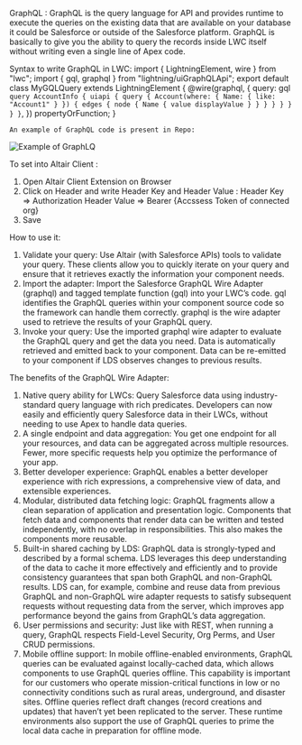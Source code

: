 GraphQL :
     GraphQL is the query language for API and provides runtime to execute the queries on the existing data that are available on your database it could be Salesforce or outside of the Salesforce platform.
     GraphQL is basically to give you the ability to query the records inside LWC itself without writing even a single line of Apex code.
     
  Syntax to write GraphQL in LWC:
    import { LightningElement, wire } from "lwc";
    import { gql, graphql } from "lightning/uiGraphQLApi";
    export default class MyGQLQuery extends LightningElement {
      @wire(graphql, {
        query: gql`
          query AccountInfo {
            uiapi {
              query {
                Account(where: { Name: { like: "Account1" } }) {
                  edges {
                    node {
                      Name {
                        value
                        displayValue
                      }
                    }
                  }
                }
              }
            }
          }
        }`,
      })
      propertyOrFunction;
    }


    An example of GraphQL code is present in Repo:

![Example of GraphLQ](https://github.com/mayuri-16/Deployment-Git-Repo/assets/73846347/dbcafafd-17ad-4b45-afcd-424ce7d59418)

To set into Altair Client :
 1. Open Altair Client Extension on Browser 
 2. Click on Header and write Header Key and Header Value :
        Header Key   => Authorization
        Header Value => Bearer {Accssess Token of connected org}
 3. Save
    
 How to use it:
   1. Validate your query:
        Use Altair (with Salesforce APIs) tools to validate your query. These clients allow you to quickly iterate on your query and ensure that it retrieves exactly the information your component needs.
   2. Import the adapter:
       Import the Salesforce GraphQL Wire Adapter (graphql) and tagged template function (gql) into your LWC’s code.
      gql identifies the GraphQL queries within your component source code so the framework can handle them correctly.
      graphql is the wire adapter used to retrieve the results of your GraphQL query.
  3. Invoke your query:
      Use the imported graphql wire adapter to evaluate the GraphQL query and get the data you need.
      Data is automatically retrieved and emitted back to your component. Data can be re-emitted to your component if LDS observes changes to previous results.

     
The benefits of the GraphQL Wire Adapter:
  1. Native query ability for LWCs:
      Query Salesforce data using industry-standard query language with rich predicates. 
      Developers can now easily and efficiently query Salesforce data in their LWCs, without needing to use Apex to handle data queries.
  2. A single endpoint and data aggregation:
      You get one endpoint for all your resources, and data can be aggregated across multiple resources.
      Fewer, more specific requests help you optimize the performance of your app.
  3. Better developer experience:
      GraphQL enables a better developer experience with rich expressions, a comprehensive view of data, and extensible experiences.
  4. Modular, distributed data fetching logic:
      GraphQL fragments allow a clean separation of application and presentation logic.
      Components that fetch data and components that render data can be written and tested independently, with no overlap in responsibilities.
      This also makes the components more reusable.
  5. Built-in shared caching by LDS:
      GraphQL data is strongly-typed and described by a formal schema.
      LDS leverages this deep understanding of the data to cache it more effectively and efficiently and to provide consistency guarantees that span both GraphQL and non-GraphQL results.
      LDS can, for example, combine and reuse data from previous GraphQL and non-GraphQL wire adapter requests to satisfy subsequent requests without requesting data from the server, which improves app performance beyond the gains from GraphQL’s data aggregation.
  6. User permissions and security:
      Just like with REST, when running a query, GraphQL respects Field-Level Security, Org Perms, and User CRUD permissions.
  7. Mobile offline support:
      In mobile offline-enabled environments, GraphQL queries can be evaluated against locally-cached data, which allows components to use GraphQL queries offline.
      This capability is important for our customers who operate mission-critical functions in low or no connectivity conditions such as rural areas, underground, and disaster sites.
      Offline queries reflect draft changes (record creations and updates) that haven’t yet been replicated to the server.
      These runtime environments also support the use of GraphQL queries to prime the local data cache in preparation for offline mode.

 
